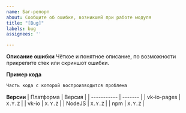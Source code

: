 ```yaml
---
name: Баг-репорт
about: Сообщите об ошибке, возникшей при работе модуля
title: "[Bug]"
labels: bug
assignees: ''

---
```


**Описание ошибки**
Чёткое и понятное описание, по возможности прикрепите стек или скриншот ошибки.

**Пример кода**
```js
Часть кода с которой воспроизводится проблема
```

**Версии**
| Платформа   | Версия  |
| ----------- | ------- |
| vk-io-pages | `X.Y.Z` |
| vk-io       | `X.Y.Z` |
| NodeJS      | `X.Y.Z` |
| npm         | `X.Y.Z` |
